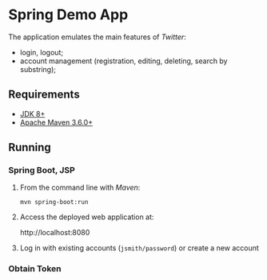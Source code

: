 
# Spring Demo App



The application emulates the main features of *Twitter*:
* login, logout;
* account management (registration, editing, deleting, search by substring);


## Requirements

* [JDK 8+](http://www.oracle.com/technetwork/java/javase/downloads/index.html)
* [Apache Maven 3.6.0+](https://maven.apache.org/download.cgi)

## Running


### Spring Boot, JSP



1. From the command line with *Maven*:

   `mvn spring-boot:run` 

1. Access the deployed web application at:

   http://localhost:8080

1. Log in with existing accounts (`jsmith/password`) or create a new account

### Obtain Token
